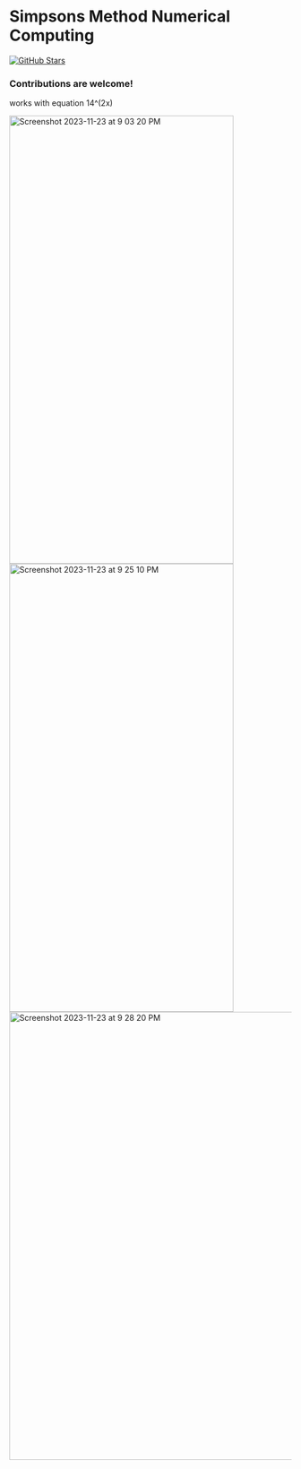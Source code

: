 # Simpsons Method Numerical Computing

<!--[![License: MIT](https://img.shields.io/badge/License-MIT-yellow.svg)](https://opensource.org/licenses/MIT)-->
[![GitHub Stars](https://img.shields.io/github/stars/MuhammadBilalEllahi/Simpsons-Method.svg)](https://github.com/MuhammadBilalEllahi/Simpsons-Method/stargazers)

<h3>Contributions are welcome! </h3>

works with equation 14^(2x)

<img width="400" height="800" alt="Screenshot 2023-11-23 at 9 03 20 PM" src="https://github.com/MuhammadBilalEllahi/Simpsons-Method/assets/67937279/685e0b5c-ba98-4211-bec1-a4eb1701831a">
<img width="400" height="800" alt="Screenshot 2023-11-23 at 9 25 10 PM" src="https://github.com/MuhammadBilalEllahi/Simpsons-Method/assets/67937279/9e620a94-b92f-432b-9c7b-46adf78f8400">
<img width="800" height="800" alt="Screenshot 2023-11-23 at 9 28 20 PM" src="https://github.com/MuhammadBilalEllahi/Simpsons-Method/assets/67937279/71004c22-4f39-42ae-a599-6327e318cebc">
